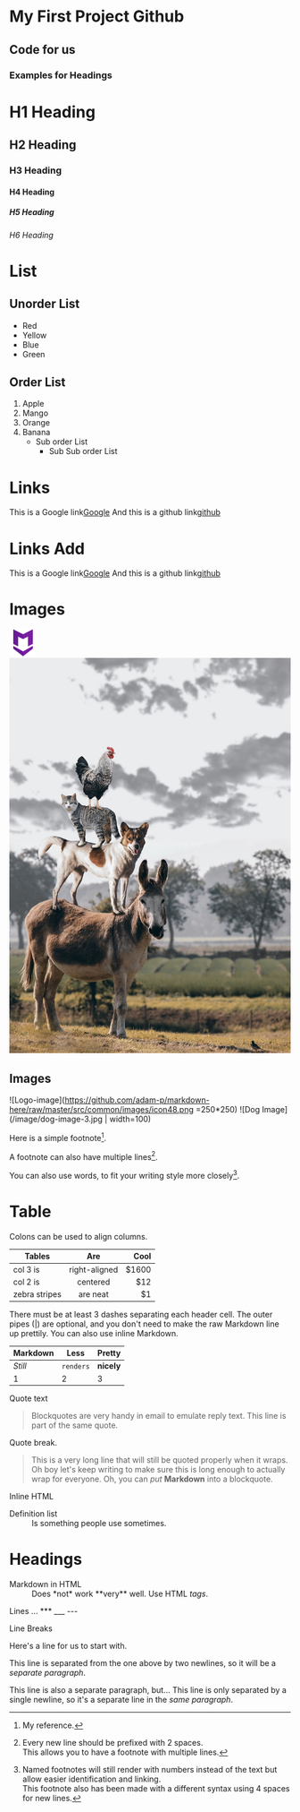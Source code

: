 # My First Project Github
## Code for us
### Examples for Headings
# H1 Heading
## H2 Heading
### H3 Heading
#### H4 Heading
##### H5 Heading
###### H6 Heading
# List
## Unorder List
   * Red
   * Yellow
   * Blue
   * Green
## Order List
   1. Apple
   2. Mango
   3. Orange
   4. Banana
      * Sub order List
        * Sub Sub order List
# Links
This is a Google link[Google](http//:www.google.com)
And this is a github link[github](http//:github.com)  

# Links Add
This is a Google link[Google](http://google.com)
And this is a github link[github](http://github.com)  

# Images
![Logo-image](https://github.com/adam-p/markdown-here/raw/master/src/common/images/icon48.png)
![Dog Image](/image/dog-image-3.jpg)

## Images
![Logo-image](https://github.com/adam-p/markdown-here/raw/master/src/common/images/icon48.png =250*250)
![Dog Image](/image/dog-image-3.jpg | width=100)

Here is a simple footnote[^1].

A footnote can also have multiple lines[^2].  

You can also use words, to fit your writing style more closely[^note].

[^1]: My reference.
[^2]: Every new line should be prefixed with 2 spaces.  
  This allows you to have a footnote with multiple lines.
[^note]:
    Named footnotes will still render with numbers instead of the text but allow easier identification and linking.  
    This footnote also has been made with a different syntax using 4 spaces for new lines.
# Table
Colons can be used to align columns.

| Tables        | Are           | Cool  |
| ------------- |:-------------:| -----:|
| col 3 is      | right-aligned | $1600 |
| col 2 is      | centered      |   $12 |
| zebra stripes | are neat      |    $1 |

There must be at least 3 dashes separating each header cell.
The outer pipes (|) are optional, and you don't need to make the 
raw Markdown line up prettily. You can also use inline Markdown.

Markdown | Less | Pretty
--- | --- | ---
*Still* | `renders` | **nicely**
1 | 2 | 3

Quote text
> Blockquotes are very handy in email to emulate reply text.
> This line is part of the same quote.

Quote break.

> This is a very long line that will still be quoted properly when it wraps. Oh boy let's keep writing to make sure this is long enough to actually wrap for everyone. Oh, you can *put* **Markdown** into a blockquote. 

Inline HTML
<dl>
  <dt>Definition list</dt>
  <dd>Is something people use sometimes.</dd>
  <H1>Headings</H1>
  <dt>Markdown in HTML</dt>
  <dd>Does *not* work **very** well. Use HTML <em>tags</em>.</dd>
</dl>
Lines
...
***
___
---

Line Breaks

Here's a line for us to start with.

This line is separated from the one above by two newlines, so it will be a *separate paragraph*.

This line is also a separate paragraph, but...
This line is only separated by a single newline, so it's a separate line in the *same paragraph*.